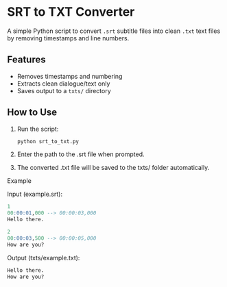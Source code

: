 # SRT to TXT Converter

A simple Python script to convert `.srt` subtitle files into clean `.txt` text files by removing timestamps and line numbers.

## Features

- Removes timestamps and numbering
- Extracts clean dialogue/text only
- Saves output to a `txts/` directory

## How to Use

1. Run the script:
   ```bash
   python srt_to_txt.py
   ```
2. Enter the path to the .srt file when prompted.

3. The converted .txt file will be saved to the txts/ folder automatically.

Example

Input (example.srt):
```sql
1
00:00:01,000 --> 00:00:03,000
Hello there.

2
00:00:03,500 --> 00:00:05,000
How are you?
```
Output (txts/example.txt):
```sql
Hello there.
How are you?
```
